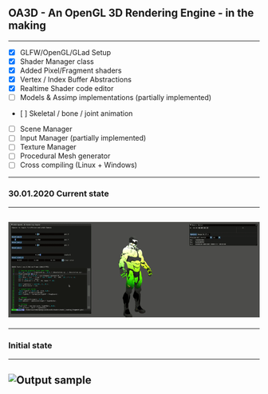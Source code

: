 ## OA3D - An OpenGL 3D Rendering Engine - in the making
---
- [x] GLFW/OpenGL/GLad Setup
- [x] Shader Manager class
- [x] Added Pixel/Fragment shaders
- [x] Vertex / Index Buffer Abstractions
- [x] Realtime Shader code editor
- [ ] Models & Assimp implementations (partially implemented)
- [ ] Skeletal / bone / joint animation
- [ ] Scene Manager
- [ ] Input Manager (partially implemented)
- [ ] Texture Manager
- [ ] Procedural Mesh generator
- [ ] Cross compiling (Linux + Windows)
---

### 30.01.2020 Current state
---
![Output sample](https://github.com/olealgoritme/oa3D/raw/master/screens/screencast_render_30012020.gif)
---


---
### Initial state
---
![Output sample](https://github.com/olealgoritme/oa3D/raw/master/screens/screencast_render.gif)
---
